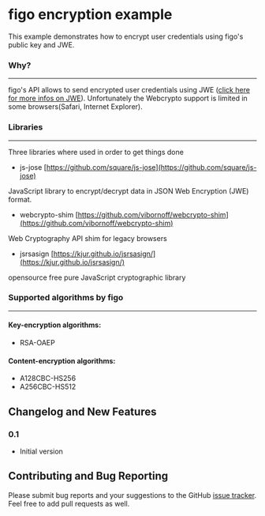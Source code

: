 figo encryption example
================

This example demonstrates how to encrypt user credentials using figo's public key and JWE.


### Why?
----------------

figo's API allows to send encrypted user credentials using JWE ([click here for more infos on JWE](https://tools.ietf.org/html/rfc7516)).
Unfortunately the Webcrypto support is limited in some browsers(Safari, Internet Explorer).


### Libraries
----------------

Three libraries where used in order to get things done

* js-jose [https://github.com/square/js-jose](https://github.com/square/js-jose)

JavaScript library to encrypt/decrypt data in JSON Web Encryption (JWE) format.

* webcrypto-shim [https://github.com/vibornoff/webcrypto-shim](https://github.com/vibornoff/webcrypto-shim)

Web Cryptography API shim for legacy browsers

* jsrsasign [https://kjur.github.io/jsrsasign/](https://kjur.github.io/jsrsasign/)

opensource free pure JavaScript cryptographic library


### Supported algorithms by figo
----------------

#### Key-encryption algorithms:

* RSA-OAEP

#### Content-encryption algorithms:

* A128CBC-HS256
* A256CBC-HS512


Changelog and New Features
--------------------------

### 0.1

- Initial version


Contributing and Bug Reporting
------------------------------

Please submit bug reports and your suggestions to the GitHub [issue tracker](https://github.com/encryption_example/issues). Feel free to add pull requests as well.
